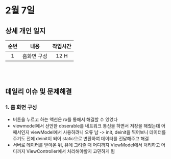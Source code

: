 # 2월 7일
## 상세 개인 일지 
|순번|내용|작업시간
|:---:|:-----:|:-------:
|1| 홈화면 구성 | 12 H


</br></br>
## 데일리 이슈 및 문제해결
### 1. 홈 화면 구성
  - 버튼을 누르고 하는 액션은 rx를 통해서 해결할 수 있었다
  - viewmodel에서 선언한 obserable를 네트워크 통신을 하면서 저장을 해줬는데 어쨰서인지 viewModel에서 사용하려니 오류 남 -> init, deinit을 찍어보니 데이터를 주기도 전에 deinit이 되어 static으로 변환하여 데이터를 전달해주고 해결
  - 서버로 데이터를 받아온 뒤, 뷰에 그려줄 때 어디까지 ViewModel에서 처리하고 어디까지 ViewController에서 처리해야할지 고민하게 됨
